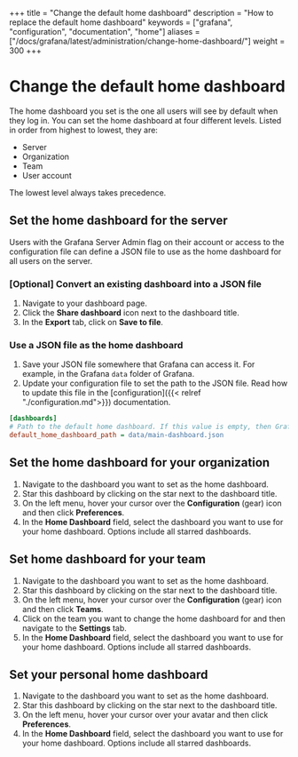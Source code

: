 +++
title = "Change the default home dashboard"
description = "How to replace the default home dashboard"
keywords = ["grafana", "configuration", "documentation", "home"]
aliases = ["/docs/grafana/latest/administration/change-home-dashboard/"]
weight = 300
+++

# Change the default home dashboard

The home dashboard you set is the one all users will see by default when they log in. You can set the home dashboard at four different levels. Listed in order from highest to lowest, they are:

- Server
- Organization
- Team
- User account

The lowest level always takes precedence.

## Set the home dashboard for the server

Users with the Grafana Server Admin flag on their account or access to the configuration file can define a JSON file to use as the home dashboard for all users on the server.

### [Optional] Convert an existing dashboard into a JSON file

1. Navigate to your dashboard page.
1. Click the **Share dashboard** icon next to the dashboard title.
1. In the **Export** tab, click on **Save to file**.

### Use a JSON file as the home dashboard

1. Save your JSON file somewhere that Grafana can access it. For example, in the Grafana `data` folder of Grafana.
1. Update your configuration file to set the path to the JSON file. Read how to update this file in the [configuration]({{< relref "./configuration.md">}}) documentation.

```ini
[dashboards]
# Path to the default home dashboard. If this value is empty, then Grafana uses StaticRootPath + "dashboards/home.json"
default_home_dashboard_path = data/main-dashboard.json
```

## Set the home dashboard for your organization


1. Navigate to the dashboard you want to set as the home dashboard.
1. Star this dashboard by clicking on the star next to the dashboard title.
1. On the left menu, hover your cursor over the **Configuration** (gear) icon and then click **Preferences**.
1. In the **Home Dashboard** field, select the dashboard you want to use for your home dashboard. Options include all starred dashboards.

## Set home dashboard for your team


1. Navigate to the dashboard you want to set as the home dashboard.
1. Star this dashboard by clicking on the star next to the dashboard title.
1. On the left menu, hover your cursor over the **Configuration** (gear) icon and then click **Teams**.
1. Click on the team you want to change the home dashboard for and then navigate to the **Settings** tab.
1. In the **Home Dashboard** field, select the dashboard you want to use for your home dashboard. Options include all starred dashboards.

## Set your personal home dashboard



1. Navigate to the dashboard you want to set as the home dashboard.
1. Star this dashboard by clicking on the star next to the dashboard title.
1. On the left menu, hover your cursor over your avatar and then click **Preferences**.
1. In the **Home Dashboard** field, select the dashboard you want to use for your home dashboard. Options include all starred dashboards.
